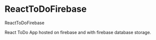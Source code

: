 # ReactToDoFirebase
ReactToDoFirebase

React ToDo App hosted on firebase and with firebase database storage.
